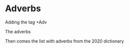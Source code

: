 # Adverbs

Adding the tag +Adv


The adverbs



Then comes the list with adverbs from the 2020 dictionary

